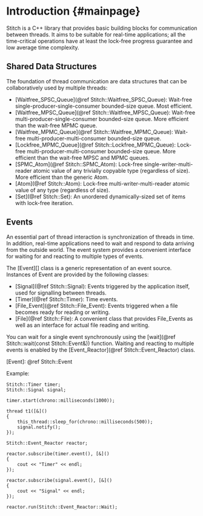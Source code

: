 Introduction {#mainpage}
============

Stitch is a C++ library that provides basic building blocks for communication between threads. It aims to be suitable for real-time applications; all the time-critical operations have at least the lock-free progress guarantee and low average time complexity.


Shared Data Structures
----------------------

The foundation of thread communication are data structures that can be collaboratively used by multiple threads:

- [Waitfree_SPSC_Queue](@ref Stitch::Waitfree_SPSC_Queue): Wait-free single-producer-single-consumer bounded-size queue. Most efficient.
- [Waitfree_MPSC_Queue](@ref Stitch::Waitfree_MPSC_Queue): Wait-free multi-producer-single-consumer bounded-size queue. More efficient than the wait-free MPMC queue.
- [Waitfree_MPMC_Queue](@ref Stitch::Waitfree_MPMC_Queue): Wait-free multi-producer-multi-consumer bounded-size queue.
- [Lockfree_MPMC_Queue](@ref Stitch::Lockfree_MPMC_Queue): Lock-free multi-producer-multi-consumer bounded-size queue. More efficient than the wait-free MPSC and MPMC queues.
- [SPMC_Atom](@ref Stitch::SPMC_Atom): Lock-free single-writer-multi-reader atomic value of any trivially copyable type (regardless of size). More efficient than the generic Atom.
- [Atom](@ref Stitch::Atom): Lock-free multi-writer-multi-reader atomic value of any type (regardless of size).
- [Set](@ref Stitch::Set): An unordered dynamically-sized set of items with lock-free iteration.


Events
------

An essential part of thread interaction is synchronization of threads in time. In addition, real-time applications need to wait and respond to data arriving from the outside world. The event system provides a convenient interface for waiting for and reacting to multiple types of events.

The [Event][] class is a generic representation of an event source. Instances of Event are provided by the following classes:

- [Signal](@ref Stitch::Signal): Events triggered by the application itself, used for signalling between threads.
- [Timer](@ref Stitch::Timer): Time events.
- [File_Event](@ref Stitch::File_Event): Events triggered when a file becomes ready for reading or writing.
- [File](@ref Stitch::File): A convenient class that provides File_Events as well as an interface for actual file reading and writing.

You can wait for a single event synchronously using the [wait](@ref Stitch::wait(const Stitch::Event&)) function. Waiting and reacting to multiple events is enabled by the [Event_Reactor](@ref Stitch::Event_Reactor) class.

[Event]: @ref Stitch::Event

Example:

    Stitch::Timer timer;
    Stitch::Signal signal;

    timer.start(chrono::milliseconds(1000));

    thread t1([&]()
    {
        this_thread::sleep_for(chrono::milliseconds(500));
        signal.notify();
    });

    Stitch::Event_Reactor reactor;

    reactor.subscribe(timer.event(), [&]()
    {
        cout << "Timer" << endl;
    });

    reactor.subscribe(signal.event(), [&]()
    {
        cout << "Signal" << endl;
    });

    reactor.run(Stitch::Event_Reactor::Wait);
